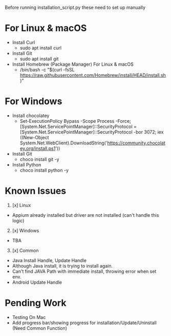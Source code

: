 Before running installation_script.py these need to set up manually
# For Linux & macOS
- Install Curl
  - sudo apt install curl   
- Install Git
  - sudo apt install git
- Install Homebrew (Package Manager) For Linux & macOS
  - /bin/bash -c "$(curl -fsSL https://raw.githubusercontent.com/Homebrew/install/HEAD/install.sh)"

# For Windows
- Install chocolatey
  - Set-ExecutionPolicy Bypass -Scope Process -Force; [System.Net.ServicePointManager]::SecurityProtocol = [System.Net.ServicePointManager]::SecurityProtocol -bor 3072; iex ((New-Object System.Net.WebClient).DownloadString('https://community.chocolatey.org/install.ps1'))
- Install Git
  - choco install git -y
- Install Python
  - choco install python -y

# Known Issues

1. [x] Linux
  - Appium already installed but driver are not installed (can't handle this logic)
2. [x] Windows
  - TBA
3. [x] Common 
  - Java Install Handle, Update Handle
  - Although Java install, it is trying to install again.
  - Can't find JAVA Path with immediate install, throwing error when set env.
  - Android Update Handle

# Pending Work
- Testing On Mac
- Add progress bar/showing progress for installation/Update/Uninstall (Need Common Function)

